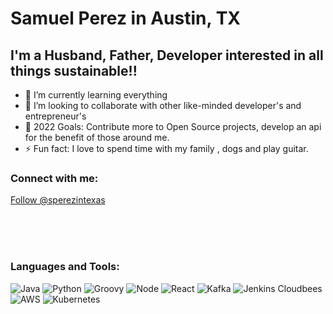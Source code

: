 # Samuel Perez in Austin, TX

## I'm a Husband, Father, Developer interested in all things sustainable!!

- 🌱 I’m currently learning everything
- 👯 I’m looking to collaborate with other like-minded developer's and entrepreneur's
- 🥅 2022 Goals: Contribute more to Open Source projects, develop an api for the benefit of those around me.
- ⚡ Fun fact: I love to spend time with my family , dogs and play guitar.

### Connect with me:

<a href="https://twitter.com/sperezintexas?ref_src=twsrc%5Etfw" class="twitter-follow-button" data-show-count="false">Follow @sperezintexas</a>


<br />

<br />

<br />

### Languages and Tools:
![Java](https://www.vectorlogo.zone/logos/java/java-vertical.svg)
![Python](https://www.vectorlogo.zone/logos/python/python-icon.svg)
![Groovy](https://www.vectorlogo.zone/logos/groovy-lang/groovy-lang-icon.svg)
![Node](https://www.vectorlogo.zone/logos/nodejs/nodejs-icon.svg)
![React](https://www.vectorlogo.zone/logos/reactjs/reactjs-icon.svg)
![Kafka](https://www.vectorlogo.zone/logos/apache_kafka/apache_kafka-icon.svg)
![Jenkins Cloudbees](https://www.vectorlogo.zone/logos/cloudbees/cloudbees-icon.svg)
![AWS](https://www.vectorlogo.zone/logos/amazon_aws/amazon_aws-icon.svg)
![Kubernetes](https://www.vectorlogo.zone/logos/kubernetes/kubernetes-icon.svg)


<br/>


